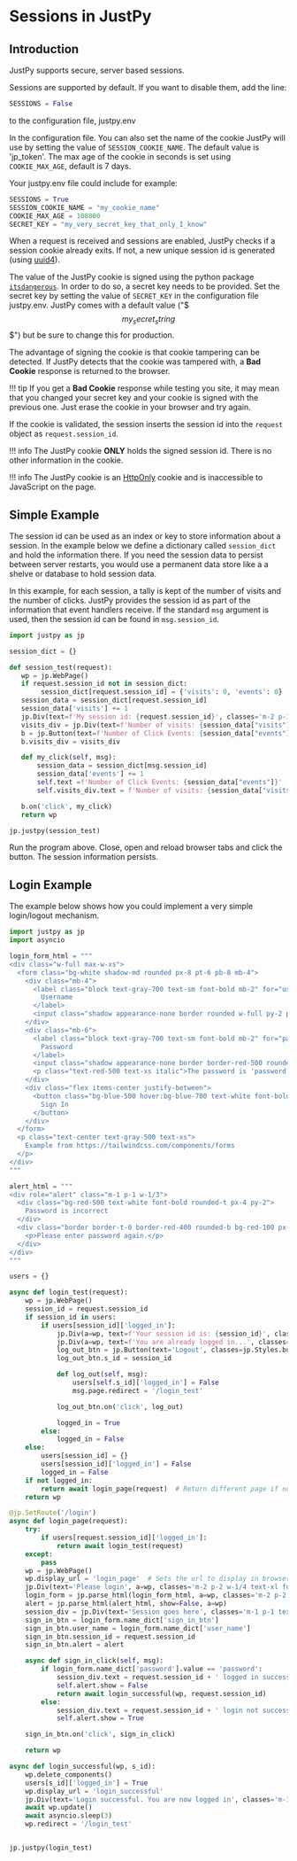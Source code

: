 # Sessions in JustPy

## Introduction

JustPy supports secure, server based sessions.

Sessions are supported by default. If you want to disable them, add the line:
```python
SESSIONS = False
```
to the configuration file, justpy.env

In the configuration file. You can also set the name of the cookie JustPy will use by setting the value of
`SESSION_COOKIE_NAME`. The default value is 'jp_token'. The max age of the cookie in seconds is set using `COOKIE_MAX_AGE`, default is 7 days.

Your justpy.env file could include for example:
```python
SESSIONS = True
SESSION_COOKIE_NAME = "my_cookie_name"
COOKIE_MAX_AGE = 108000
SECRET_KEY = "my_very_secret_key_that_only_I_know"
```

When a request is received and sessions are enabled, JustPy checks if a session cookie already exits. If not, a new unique session id is generated (using [uuid4](https://docs.python.org/3/library/uuid.html)).

The value of the JustPy cookie is signed using the python package [`itsdangerous`](https://palletsprojects.com/p/itsdangerous/).  In order to do so, a secret key needs to be provided. Set the secret key by setting the value of `SECRET_KEY` in the configuration file justpy.env. JustPy comes with a default value ("$$$my_secret_string$$$") but be sure to change this for production. 

The advantage of signing the cookie is that cookie tampering  can be detected. If JustPy detects that the cookie was tampered with, a  **Bad Cookie** response is returned to the browser. 

!!! tip
    If you get a **Bad Cookie** response while testing you site, it may mean that you changed your secret key and your cookie is signed with the previous one. Just erase the cookie in your browser and try again. 

If the cookie is validated, the session inserts the session id into the `request` object as `request.session_id`.

!!! info
    The JustPy cookie **ONLY** holds the signed session id. There is no other information in the cookie.

!!! info
    The JustPy cookie is an [HttpOnly](https://developer.mozilla.org/en-US/docs/Web/HTTP/Cookies#Creating_cookies) cookie and is inaccessible to JavaScript on the page.

## Simple Example

The session id can be used as an index or key to store information about a session. In the example below we define a dictionary called `session_dict` and hold the information there. If you need the session data to persist between
server restarts, you would use a permanent data store like a a shelve or database to hold session data.

In this example, for each session, a tally is kept of the number of visits and the number of clicks.
JustPy provides the session id as part of the information that event handlers receive. If the standard `msg` argument is used, then the session id can be found in `msg.session_id`.

```python
import justpy as jp

session_dict = {}

def session_test(request):
   wp = jp.WebPage()
   if request.session_id not in session_dict:
        session_dict[request.session_id] = {'visits': 0, 'events': 0}
   session_data = session_dict[request.session_id]
   session_data['visits'] += 1
   jp.Div(text=f'My session id: {request.session_id}', classes='m-2 p-1 text-xl', a=wp)
   visits_div = jp.Div(text=f'Number of visits: {session_data["visits"]}', classes='m-2 p-1 text-xl', a=wp)
   b = jp.Button(text=f'Number of Click Events: {session_data["events"]}', classes='m-1 bg-blue-500 hover:bg-blue-700 text-white font-bold py-2 px-4 rounded-full', a=wp)
   b.visits_div = visits_div

   def my_click(self, msg):
       session_data = session_dict[msg.session_id]
       session_data['events'] += 1
       self.text =f'Number of Click Events: {session_data["events"]}'
       self.visits_div.text = f'Number of visits: {session_data["visits"]}'

   b.on('click', my_click)
   return wp

jp.justpy(session_test)
```

Run the program above. Close, open and reload browser tabs and click the button. The session information persists.

## Login Example

The example below shows how you could implement a very simple login/logout mechanism. 

```python
import justpy as jp
import asyncio

login_form_html = """
<div class="w-full max-w-xs">
  <form class="bg-white shadow-md rounded px-8 pt-6 pb-8 mb-4">
    <div class="mb-4">
      <label class="block text-gray-700 text-sm font-bold mb-2" for="username">
        Username
      </label>
      <input class="shadow appearance-none border rounded w-full py-2 px-3 text-gray-700 leading-tight focus:outline-none focus:shadow-outline"  type="text" placeholder="Username" name="user_name">
    </div>
    <div class="mb-6">
      <label class="block text-gray-700 text-sm font-bold mb-2" for="password">
        Password
      </label>
      <input class="shadow appearance-none border border-red-500 rounded w-full py-2 px-3 text-gray-700 mb-3 leading-tight focus:outline-none focus:shadow-outline" name="password" type="password" placeholder="******************">
      <p class="text-red-500 text-xs italic">The password is 'password'</p>
    </div>
    <div class="flex items-center justify-between">
      <button class="bg-blue-500 hover:bg-blue-700 text-white font-bold py-2 px-4 rounded focus:outline-none focus:shadow-outline" type="button" name="sign_in_btn">
        Sign In
      </button>
    </div>
  </form>
  <p class="text-center text-gray-500 text-xs">
    Example from https://tailwindcss.com/components/forms
  </p>
</div>
"""

alert_html = """
<div role="alert" class="m-1 p-1 w-1/3">
  <div class="bg-red-500 text-white font-bold rounded-t px-4 py-2">
    Password is incorrect
  </div>
  <div class="border border-t-0 border-red-400 rounded-b bg-red-100 px-4 py-3 text-red-700">
    <p>Please enter password again.</p>
  </div>
</div>
"""

users = {}

async def login_test(request):
    wp = jp.WebPage()
    session_id = request.session_id
    if session_id in users:
        if users[session_id]['logged_in']:
            jp.Div(a=wp, text=f'Your session id is: {session_id}', classes='m-1 p-1 text-xl ')
            jp.Div(a=wp, text=f'You are already logged in...', classes='m-1 p-1 text-2l')
            log_out_btn = jp.Button(text='Logout', classes=jp.Styles.button_bordered + ' m-1 p-1', a=wp)
            log_out_btn.s_id = session_id

            def log_out(self, msg):
                users[self.s_id]['logged_in'] = False
                msg.page.redirect = '/login_test'

            log_out_btn.on('click', log_out)

            logged_in = True
        else:
            logged_in = False
    else:
        users[session_id] = {}
        users[session_id]['logged_in'] = False
        logged_in = False
    if not logged_in:
        return await login_page(request)  # Return different page if not logged in
    return wp

@jp.SetRoute('/login')
async def login_page(request):
    try:
        if users[request.session_id]['logged_in']:
            return await login_test(request)
    except:
        pass
    wp = jp.WebPage()
    wp.display_url = 'login_page'  # Sets the url to display in browser without reloading page
    jp.Div(text='Please login', a=wp, classes='m-2 p-2 w-1/4 text-xl font-semibold')
    login_form = jp.parse_html(login_form_html, a=wp, classes='m-2 p-2 w-1/4')
    alert = jp.parse_html(alert_html, show=False, a=wp)
    session_div = jp.Div(text='Session goes here', classes='m-1 p-1 text-xl', a=wp)
    sign_in_btn = login_form.name_dict['sign_in_btn']
    sign_in_btn.user_name = login_form.name_dict['user_name']
    sign_in_btn.session_id = request.session_id
    sign_in_btn.alert = alert

    async def sign_in_click(self, msg):
        if login_form.name_dict['password'].value == 'password':
            session_div.text = request.session_id + ' logged in successfully'
            self.alert.show = False
            return await login_successful(wp, request.session_id)
        else:
            session_div.text = request.session_id + ' login not successful'
            self.alert.show = True

    sign_in_btn.on('click', sign_in_click)

    return wp

async def login_successful(wp, s_id):
    wp.delete_components()
    users[s_id]['logged_in'] = True
    wp.display_url = 'login_successful'
    jp.Div(text='Login successful. You are now logged in', classes='m-1 p-1 text-2xl', a=wp)
    await wp.update()
    await asyncio.sleep(3)
    wp.redirect = '/login_test'


jp.justpy(login_test)

```